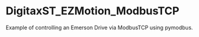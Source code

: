 # DigitaxST_EZMotion_ModbusTCP
Example of controlling an Emerson Drive via ModbusTCP using pymodbus.
